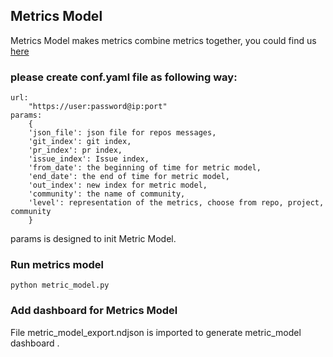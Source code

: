 ## Metrics Model 
Metrics Model makes metrics combine  metrics together, you could find us [here](https://github.com/chaoss/wg-metrics-models) 

### please create conf.yaml file as following way:

    url:
        "https://user:password@ip:port"  
    params: 
        {
        'json_file': json file for repos messages,
        'git_index': git index, 
        'pr_index': pr index, 
        'issue_index': Issue index,
        'from_date': the beginning of time for metric model,
        'end_date': the end of time for metric model,
        'out_index': new index for metric model,
        'community': the name of community,
        'level': representation of the metrics, choose from repo, project, community
        }

params is designed to init Metric Model. 

### Run metrics model
    
    python metric_model.py
    

### Add dashboard for Metrics Model

File metric_model_export.ndjson is imported to generate metric_model dashboard .
